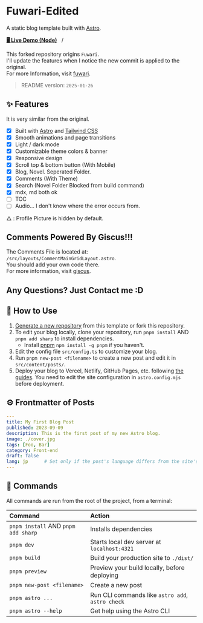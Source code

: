 # Fuwari-Edited

A static blog template built with [Astro](https://astro.build).

[**🖥️ Live Demo (Node)**](https://blog.meltedmint.com)&nbsp;&nbsp;&nbsp;/&nbsp;&nbsp;&nbsp;

This forked repository origins `Fuwari`.  
I'll update the features when I notice the new commit is applied to the original.  
For more Information, visit [fuwari](https://github.com/saicaca/fuwari).  

> README version: `2025-01-26`

## ✨ Features

It is very similar from the original.

- [x] Built with [Astro](https://astro.build) and [Tailwind CSS](https://tailwindcss.com)
- [x] Smooth animations and page transitions
- [x] Light / dark mode
- [x] Customizable theme colors & banner
- [x] Responsive design
- [x] Scroll top & bottom button (With Mobile)
- [x] Blog, Novel. Seperated Folder.
- [x] Comments (With Theme)
- [x] Search (Novel Folder Blocked from build command)
- [x] mdx, md both ok
- [ ] TOC
- [ ] Audio... I don't know where the error occurs from.
  
△ : Profile Picture is hidden by default.  
  
## Comments Powered By Giscus!!!

The Comments File is located at:  
`/src/layouts/CommentMainGridLayout.astro`.  
You should add your own code there.  
For more information, visit [giscus](https://giscus.app/).  

## Any Questions? Just Contact me :D

## 🚀 How to Use

1. [Generate a new repository](https://github.com/saicaca/fuwari/generate) from this template or fork this repository.
2. To edit your blog locally, clone your repository, run `pnpm install` AND `pnpm add sharp` to install dependencies.
   - Install [pnpm](https://pnpm.io) `npm install -g pnpm` if you haven't.
3. Edit the config file `src/config.ts` to customize your blog.
4. Run `pnpm new-post <filename>` to create a new post and edit it in `src/content/posts/`.
5. Deploy your blog to Vercel, Netlify, GitHub Pages, etc. following [the guides](https://docs.astro.build/en/guides/deploy/). You need to edit the site configuration in `astro.config.mjs` before deployment.

## ⚙️ Frontmatter of Posts

```yaml
---
title: My First Blog Post
published: 2023-09-09
description: This is the first post of my new Astro blog.
image: ./cover.jpg
tags: [Foo, Bar]
category: Front-end
draft: false
lang: jp      # Set only if the post's language differs from the site's language in `config.ts`
---
```

## 🧞 Commands

All commands are run from the root of the project, from a terminal:

| Command                             | Action                                           |
|:------------------------------------|:-------------------------------------------------|
| `pnpm install` AND `pnpm add sharp` | Installs dependencies                            |
| `pnpm dev`                          | Starts local dev server at `localhost:4321`      |
| `pnpm build`                        | Build your production site to `./dist/`          |
| `pnpm preview`                      | Preview your build locally, before deploying     |
| `pnpm new-post <filename>`          | Create a new post                                |
| `pnpm astro ...`                    | Run CLI commands like `astro add`, `astro check` |
| `pnpm astro --help`                 | Get help using the Astro CLI                     |
